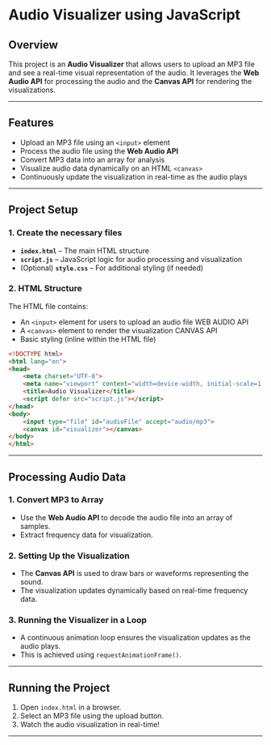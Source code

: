 # Audio Visualizer using JavaScript

## Overview
This project is an **Audio Visualizer** that allows users to upload an MP3 file and see a real-time visual representation of the audio. It leverages the **Web Audio API** for processing the audio and the **Canvas API** for rendering the visualizations.

---

## Features
- Upload an MP3 file using an `<input>` element
- Process the audio file using the **Web Audio API**
- Convert MP3 data into an array for analysis
- Visualize audio data dynamically on an HTML `<canvas>`
- Continuously update the visualization in real-time as the audio plays

---

## Project Setup
### 1. Create the necessary files
- **`index.html`** – The main HTML structure
- **`script.js`** – JavaScript logic for audio processing and visualization
- (Optional) **`style.css`** – For additional styling (if needed)

### 2. HTML Structure
The HTML file contains:
- An `<input>` element for users to upload an audio file WEB AUDIO API
- A `<canvas>` element to render the visualization CANVAS API
- Basic styling (inline within the HTML file)

```html
<!DOCTYPE html>
<html lang="en">
<head>
    <meta charset="UTF-8">
    <meta name="viewport" content="width=device-width, initial-scale=1.0">
    <title>Audio Visualizer</title>
    <script defer src="script.js"></script>
</head>
<body>
    <input type="file" id="audioFile" accept="audio/mp3">
    <canvas id="visualizer"></canvas>
</body>
</html>
```

---

## Processing Audio Data
### 1. Convert MP3 to Array
- Use the **Web Audio API** to decode the audio file into an array of samples.
- Extract frequency data for visualization.

### 2. Setting Up the Visualization
- The **Canvas API** is used to draw bars or waveforms representing the sound.
- The visualization updates dynamically based on real-time frequency data.

### 3. Running the Visualizer in a Loop
- A continuous animation loop ensures the visualization updates as the audio plays.
- This is achieved using `requestAnimationFrame()`.

---

## Running the Project
1. Open `index.html` in a browser.
2. Select an MP3 file using the upload button.
3. Watch the audio visualization in real-time!

---


